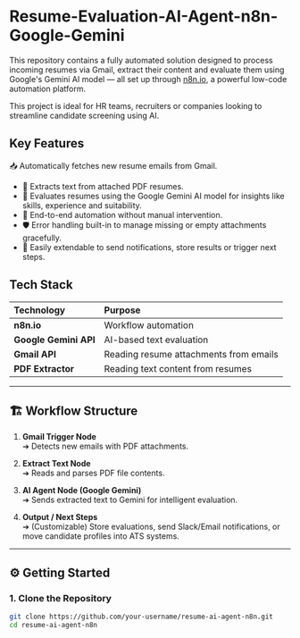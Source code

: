 # Resume-Evaluation-AI-Agent-n8n-Google-Gemini

This repository contains a fully automated solution designed to process incoming resumes via Gmail, extract their content and evaluate them using Google's Gemini AI model — all set up through [n8n.io](https://n8n.io), a powerful low-code automation platform.

This project is ideal for HR teams, recruiters or companies looking to streamline candidate screening using AI.

## Key Features

📥 Automatically fetches new resume emails from Gmail.
- 📄 Extracts text from attached PDF resumes.
- 🤖 Evaluates resumes using the Google Gemini AI model for insights like skills, experience and suitability.
- 🔁 End-to-end automation without manual intervention.
- 🛡️ Error handling built-in to manage missing or empty attachments gracefully.
- 🔔 Easily extendable to send notifications, store results or trigger next steps.

## Tech Stack

| Technology | Purpose |
| :--- | :--- |
| **n8n.io** | Workflow automation |
| **Google Gemini API** | AI-based text evaluation |
| **Gmail API** | Reading resume attachments from emails |
| **PDF Extractor** | Reading text content from resumes |

---

## 🏗️ Workflow Structure

1. **Gmail Trigger Node**  
   ➔ Detects new emails with PDF attachments.

2. **Extract Text Node**  
   ➔ Reads and parses PDF file contents.

3. **AI Agent Node (Google Gemini)**  
   ➔ Sends extracted text to Gemini for intelligent evaluation.

4. **Output / Next Steps**  
   ➔ (Customizable) Store evaluations, send Slack/Email notifications, or move candidate profiles into ATS systems.

---

## ⚙️ Getting Started

### 1. Clone the Repository
```bash
git clone https://github.com/your-username/resume-ai-agent-n8n.git
cd resume-ai-agent-n8n

